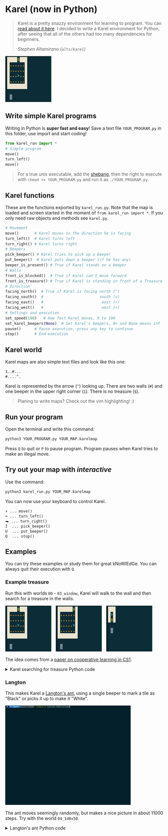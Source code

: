 # Karel (now in Python)

> Karel is a pretty snazzy environment for learning to program. You can [read about it here](https://en.wikipedia.org/wiki/Karel_(programming_language)).
> I decided to write a Karel environment for Python, after seeing that all of the others had too many dependencies for beginners.
>
> *Stephen Altamirano (`alts/karel`)*

![](images/introduction_00.gif)

## Write simple Karel programs

Writing in Python is **super fast and easy**! Save a text file `YOUR_PROGRAM.py` in this folder, use import and start coding!

```python
from karel_run import *
# Simple program
move()
turn_left()
move()
```

> For a true unix executable, add the [shebang](https://stackoverflow.com/a/19305076/11105559), then the right to execute with `chmod +x YOUR_PROGRAM.py` and run it as `./YOUR_PROGRAM.py`.



## Karel functions

These are the functions exported by `karel_run.py`. Note that the map is loaded and screen started in the moment of `from karel_run import *`. If you only need raw objects and methods see `karel.py`.

```python
# Movement
move()       # Karel moves in the direction he is facing
turn_left()  # Karel turns left
turn_right() # Karel turns right
# Beepers
pick_beeper() # Karel tries to pick up a beeper
put_beeper()  # Karel puts down a beeper (if he has any)
beeper_is_present() # True if Karel stands on a beeper
# Walls
front_is_blocked()  # True if Karel can't move forward
front_is_treasure() # True if Karel is standing in front of a Treasure
# Direction
facing_north()  # True if Karel is facing north (^)
facing_south()  #                         south (v)
facing_east()   #                          east (>)
facing_west()   #                          west (<)
# Settings and execution
set_speed(100)   # How fast Karel moves, 0 to 100
set_karel_beepers(None)  # Set Karel's beepers, 0+ and None means inf
pause()      # Pause execution, press any key to continue
stop()       # End execution
```


## Karel world

Karel maps are also simple text files and look like this one:

    1..#...
    #....^.

Karel is represented by the arrow (`^`) looking up. There are two walls (`#`) and one beeper in the upper right corner (`1`). There is no treasure (`$`).

> Planing to write maps? Check out the vim highlighting! :)



## Run your program

Open the terminal and write this command:

```bash
python3 YOUR_PROGRAM.py YOUR_MAP.karelmap
```

Press `Q` to quit or `P` to pause program.
Program pauses when Karel tries to make an illegal move.



## Try out your map with *interactive*

Use the command:
```bash
python3 karel_run.py YOUR_MAP.karelmap
```

You can now use your keyboard to control Karel.

    ⬆ ... move()
    ⬅ ... turn_left()
    ⮕ ... turn_right()
    I  ... pick_beeper()
    U  ... put_beeper()
    Q  ... stop()




## Examples

You can try these examples or study them for great kNoWlEdGe. You can always quit their execution with `Q`.

### Example treasure

Run this with worlds `00` - `03_window`, Karel will walk to the wall and then search for a treasure in the walls.

![](images/introduction_00.gif)&emsp;![](images/introduction_01.gif)&emsp;![](images/introduction_03.gif)

The idea comes from a [paper on cooperative learning in CS1](https://dl.acm.org/doi/abs/10.1145/2492686).

<details>
  <summary>Karel searching for treasure Python code</summary>

  ```python
  from karel_run import *
  
  while not front_is_blocked():
      move()
  
  while not front_is_treasure():
      turn_left()
      if front_is_blocked():
          turn_left()
      # FIX: add else
      move()
      turn_right()
  ```
</details>


### Langton

This makes Karel a [Langton's ant](https://en.wikipedia.org/wiki/Langton%27s_ant), using a single beeper to mark a tile as "Black" or picks it up to make it "White".

![](images/langtons_ant.gif)

The ant moves seemingly randomly, but makes a nice picture in about 11000 steps. Try with the world `04_140x50`.

<details>
  <summary>Langton's ant Python code</summary>

  ```python
  from karel_run import *
  set_speed(100)
  
  while True:
      if not beeper_is_present():  # At a white square
          put_beeper()  # flip the color of the square
          turn_right()  # turn 90° right
          move()        # move forward one unit
      else:  # At a black square
          pick_beeper() # flip the color of the square
          turn_left()   # turn 90° left
          move()        # move forward one unit
  ```
</details>
